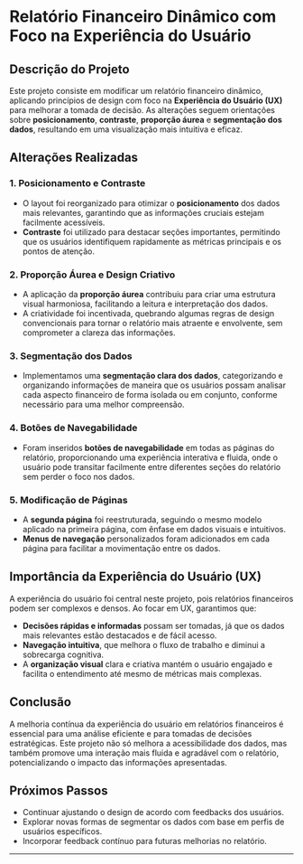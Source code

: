 # Relatório Financeiro Dinâmico com Foco na Experiência do Usuário

## Descrição do Projeto

Este projeto consiste em modificar um relatório financeiro dinâmico, aplicando princípios de design com foco na **Experiência do Usuário (UX)** para melhorar a tomada de decisão. As alterações seguem orientações sobre **posicionamento**, **contraste**, **proporção áurea** e **segmentação dos dados**, resultando em uma visualização mais intuitiva e eficaz.

## Alterações Realizadas

### 1. Posicionamento e Contraste
- O layout foi reorganizado para otimizar o **posicionamento** dos dados mais relevantes, garantindo que as informações cruciais estejam facilmente acessíveis. 
- **Contraste** foi utilizado para destacar seções importantes, permitindo que os usuários identifiquem rapidamente as métricas principais e os pontos de atenção.

### 2. Proporção Áurea e Design Criativo
- A aplicação da **proporção áurea** contribuiu para criar uma estrutura visual harmoniosa, facilitando a leitura e interpretação dos dados.
- A criatividade foi incentivada, quebrando algumas regras de design convencionais para tornar o relatório mais atraente e envolvente, sem comprometer a clareza das informações.

### 3. Segmentação dos Dados
- Implementamos uma **segmentação clara dos dados**, categorizando e organizando informações de maneira que os usuários possam analisar cada aspecto financeiro de forma isolada ou em conjunto, conforme necessário para uma melhor compreensão.

### 4. Botões de Navegabilidade
- Foram inseridos **botões de navegabilidade** em todas as páginas do relatório, proporcionando uma experiência interativa e fluida, onde o usuário pode transitar facilmente entre diferentes seções do relatório sem perder o foco nos dados.

### 5. Modificação de Páginas
- A **segunda página** foi reestruturada, seguindo o mesmo modelo aplicado na primeira página, com ênfase em dados visuais e intuitivos.
- **Menus de navegação** personalizados foram adicionados em cada página para facilitar a movimentação entre os dados.

## Importância da Experiência do Usuário (UX)

A experiência do usuário foi central neste projeto, pois relatórios financeiros podem ser complexos e densos. Ao focar em UX, garantimos que:

- **Decisões rápidas e informadas** possam ser tomadas, já que os dados mais relevantes estão destacados e de fácil acesso.
- **Navegação intuitiva**, que melhora o fluxo de trabalho e diminui a sobrecarga cognitiva.
- A **organização visual** clara e criativa mantém o usuário engajado e facilita o entendimento até mesmo de métricas mais complexas.

## Conclusão

A melhoria contínua da experiência do usuário em relatórios financeiros é essencial para uma análise eficiente e para tomadas de decisões estratégicas. Este projeto não só melhora a acessibilidade dos dados, mas também promove uma interação mais fluida e agradável com o relatório, potencializando o impacto das informações apresentadas.

## Próximos Passos

- Continuar ajustando o design de acordo com feedbacks dos usuários.
- Explorar novas formas de segmentar os dados com base em perfis de usuários específicos.
- Incorporar feedback contínuo para futuras melhorias no relatório.

---
